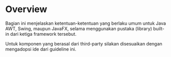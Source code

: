 # Overview

Bagian ini menjelaskan ketentuan-ketentuan yang berlaku umum untuk Java AWT, Swing, maupun JavaFX,
selama menggunakan pustaka (library) built-in dari ketiga framework tersebut.

Untuk komponen yang berasal dari third-party silakan disesuaikan dengan mengadopsi ide 
dari guideline ini.